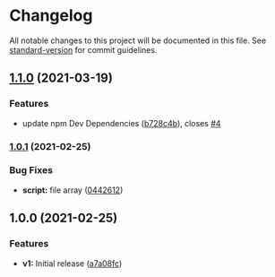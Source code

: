 # Changelog

All notable changes to this project will be documented in this file. See [standard-version](https://github.com/conventional-changelog/standard-version) for commit guidelines.

## [1.1.0](https://github.com/metrisk/template-updater/compare/v1.0.1...v1.1.0) (2021-03-19)


### Features

* update npm Dev Dependencies ([b728c4b](https://github.com/metrisk/template-updater/commit/b728c4b94c0375c3073c5151a54aac03e2afe467)), closes [#4](https://github.com/metrisk/template-updater/issues/4)

### [1.0.1](https://github.com/metrisk/template-updater/compare/v1.0.0...v1.0.1) (2021-02-25)


### Bug Fixes

* **script:** file array ([0442612](https://github.com/metrisk/template-updater/commit/044261280b35c98f71e209e39a81b3e4cc624201))

## 1.0.0 (2021-02-25)


### Features

* **v1:** Initial release ([a7a08fc](https://github.com/metrisk/template-updater/commit/a7a08fc880a7be3d2f0e81f916572da0e6a42a39))
